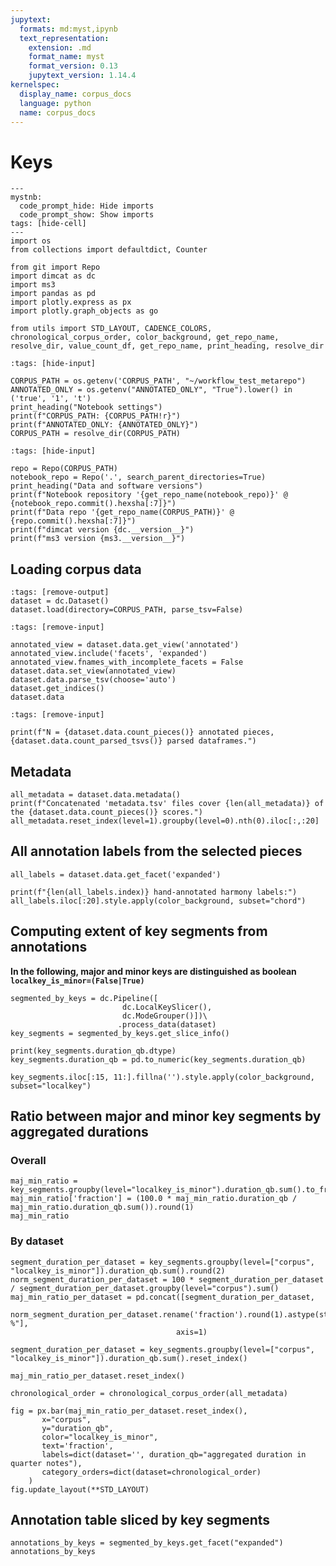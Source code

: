 ```yaml
---
jupytext:
  formats: md:myst,ipynb
  text_representation:
    extension: .md
    format_name: myst
    format_version: 0.13
    jupytext_version: 1.14.4
kernelspec:
  display_name: corpus_docs
  language: python
  name: corpus_docs
---
```


# Keys

```{code-cell} ipython3
---
mystnb:
  code_prompt_hide: Hide imports
  code_prompt_show: Show imports
tags: [hide-cell]
---
import os
from collections import defaultdict, Counter

from git import Repo
import dimcat as dc
import ms3
import pandas as pd
import plotly.express as px
import plotly.graph_objects as go

from utils import STD_LAYOUT, CADENCE_COLORS, chronological_corpus_order, color_background, get_repo_name, resolve_dir, value_count_df, get_repo_name, print_heading, resolve_dir
```

```{code-cell} ipython3
:tags: [hide-input]

CORPUS_PATH = os.getenv('CORPUS_PATH', "~/workflow_test_metarepo")
ANNOTATED_ONLY = os.getenv("ANNOTATED_ONLY", "True").lower() in ('true', '1', 't')
print_heading("Notebook settings")
print(f"CORPUS_PATH: {CORPUS_PATH!r}")
print(f"ANNOTATED_ONLY: {ANNOTATED_ONLY}")
CORPUS_PATH = resolve_dir(CORPUS_PATH)
```

```{code-cell} ipython3
:tags: [hide-input]

repo = Repo(CORPUS_PATH)
notebook_repo = Repo('.', search_parent_directories=True)
print_heading("Data and software versions")
print(f"Notebook repository '{get_repo_name(notebook_repo)}' @ {notebook_repo.commit().hexsha[:7]}")
print(f"Data repo '{get_repo_name(CORPUS_PATH)}' @ {repo.commit().hexsha[:7]}")
print(f"dimcat version {dc.__version__}")
print(f"ms3 version {ms3.__version__}")
```

## Loading corpus data

```{code-cell} ipython3
:tags: [remove-output]
dataset = dc.Dataset()
dataset.load(directory=CORPUS_PATH, parse_tsv=False)
```

```{code-cell} ipython3
:tags: [remove-input]

annotated_view = dataset.data.get_view('annotated')
annotated_view.include('facets', 'expanded')
annotated_view.fnames_with_incomplete_facets = False
dataset.data.set_view(annotated_view)
dataset.data.parse_tsv(choose='auto')
dataset.get_indices()
dataset.data
```

```{code-cell} ipython3
:tags: [remove-input]

print(f"N = {dataset.data.count_pieces()} annotated pieces, {dataset.data.count_parsed_tsvs()} parsed dataframes.")
```

## Metadata

```{code-cell} ipython3
all_metadata = dataset.data.metadata()
print(f"Concatenated 'metadata.tsv' files cover {len(all_metadata)} of the {dataset.data.count_pieces()} scores.")
all_metadata.reset_index(level=1).groupby(level=0).nth(0).iloc[:,:20]
```

## All annotation labels from the selected pieces

```{code-cell} ipython3
all_labels = dataset.data.get_facet('expanded')

print(f"{len(all_labels.index)} hand-annotated harmony labels:")
all_labels.iloc[:20].style.apply(color_background, subset="chord")
```

## Computing extent of key segments from annotations

**In the following, major and minor keys are distinguished as boolean `localkey_is_minor=(False|True)`**

```{code-cell} ipython3
segmented_by_keys = dc.Pipeline([
                         dc.LocalKeySlicer(), 
                         dc.ModeGrouper()])\
                        .process_data(dataset)
key_segments = segmented_by_keys.get_slice_info()
```

```{code-cell} ipython3
print(key_segments.duration_qb.dtype)
key_segments.duration_qb = pd.to_numeric(key_segments.duration_qb)
```

```{code-cell} ipython3
key_segments.iloc[:15, 11:].fillna('').style.apply(color_background, subset="localkey")
```

## Ratio between major and minor key segments by aggregated durations
### Overall

```{code-cell} ipython3
maj_min_ratio = key_segments.groupby(level="localkey_is_minor").duration_qb.sum().to_frame()
maj_min_ratio['fraction'] = (100.0 * maj_min_ratio.duration_qb / maj_min_ratio.duration_qb.sum()).round(1)
maj_min_ratio
```

### By dataset

```{code-cell} ipython3
segment_duration_per_dataset = key_segments.groupby(level=["corpus", "localkey_is_minor"]).duration_qb.sum().round(2)
norm_segment_duration_per_dataset = 100 * segment_duration_per_dataset / segment_duration_per_dataset.groupby(level="corpus").sum()
maj_min_ratio_per_dataset = pd.concat([segment_duration_per_dataset, 
                                      norm_segment_duration_per_dataset.rename('fraction').round(1).astype(str)+" %"], 
                                     axis=1)
```

```{code-cell} ipython3
segment_duration_per_dataset = key_segments.groupby(level=["corpus", "localkey_is_minor"]).duration_qb.sum().reset_index()
```

```{code-cell} ipython3
maj_min_ratio_per_dataset.reset_index()
```

```{code-cell} ipython3
chronological_order = chronological_corpus_order(all_metadata)
```

```{code-cell} ipython3
fig = px.bar(maj_min_ratio_per_dataset.reset_index(), 
       x="corpus", 
       y="duration_qb", 
       color="localkey_is_minor", 
       text='fraction',
       labels=dict(dataset='', duration_qb="aggregated duration in quarter notes"),
       category_orders=dict(dataset=chronological_order)
    )
fig.update_layout(**STD_LAYOUT)
```

## Annotation table sliced by key segments

```{code-cell} ipython3
annotations_by_keys = segmented_by_keys.get_facet("expanded")
annotations_by_keys
```
